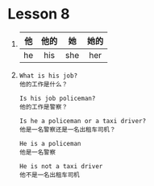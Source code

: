 # Lesson 8

1. | 他  | 他的 | 她  | 她的 |
   | :-: | :--: | :-: | :--: |
   | he  | his  | she | her  |

2. ```
   What is his job?
   他的工作是什么？

   Is his job policeman?
   他的工作是警察？

   Is he a policeman or a taxi driver?
   他是一名警察还是一名出租车司机？

   He is a policeman
   他是一名警察

   He is not a taxi driver
   他不是一名出租车司机
   ```
